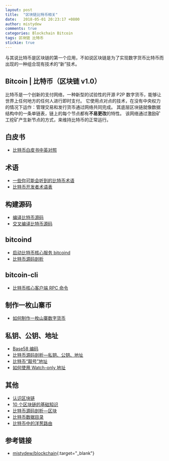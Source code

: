 ```yaml
---
layout: post
title:  "区块链比特币相关"
date:   2018-05-01 20:23:17 +0800
author: mistydew
comments: true
categories: Blockchain Bitcoin
tags: 区块链 比特币
stickie: true
---
```

与其说比特币是区块链的第一个应用，不如说区块链是为了实现数字货币比特币而出现的一种组合现有技术的“新”技术。

## Bitcoin | 比特币（区块链 v1.0）

比特币是一个创新的支付网络，一种新型的试验性的开源 P2P 数字货币，能够让世界上任何地方的任何人进行即时支付。
它使用点对点的技术，在没有中央权力的情况下运作：管理交易和发行货币通过网络共同完成。
其底层区块链就像数据结构中的一条单链表，链上的每个节点都有**不易更改**的特性。
该网络通过激励矿工挖矿产生新节点的方式，来维持比特币的正常运行。

## 白皮书

* [比特币白皮书中英对照](/blog/2018/04/Bitcoin-A-Peer-to-Peer-Electronic-Cash-System.html)

## 术语

* [一些你可能会听到的比特币术语](/blog/2018/10/bitcoin-vocabulary.html)
* [比特币开发者术语表](/blog/2018/10/bitcoin-developer-glossary.html)

## 构建源码

* [编译比特币源码](/blog/2018/05/compile-bitcoin.html)
* [交叉编译比特币源码](/blog/2018/09/cross-compile-bitcoin.html)

## bitcoind

* [启动比特币核心服务 bitcoind](/blog/2018/05/running-bitcoin.html)
* [比特币源码剖析](/blog/2018/05/bitcoin-source-anatomy-00.html)

## bitcoin-cli

* [比特币核心客户端 RPC 命令](/blog/2018/05/bitcoin-cli-commands.html)

## 制作一枚山寨币

* [如何制作一枚山寨数字货币](/blog/2018/05/how-to-make-an-altcoin.html)

## 私钥、公钥、地址

* [Base58 编码](/blog/2018/05/base58-encoding.html)
* [比特币源码剖析—私钥、公钥、地址](/blog/2018/05/bitcoin-privpubkeyaddress.html)
* [比特币“靓号”地址](/blog/2018/05/bitcoin-vanity-address.html)
* [如何使用 Watch-only 地址](/blog/2018/04/how-to-use-watch-only-addresses.html)

## 其他

* [认识区块链](/blog/2018/09/get-to-know-the-blockchain.html)
* [10 个区块链的基础知识](/blog/2018/10/10-essential-blockchain-questions-and-answers.html)
* [比特币源码剖析—区块](/blog/2018/04/bitcoin-block.html)
* [比特币数据目录](/blog/2018/10/bitcoin-datadir.html)
* [比特币中的洋葱路由](/blog/2018/10/tor-support-in-bitcoin.html)

## 参考链接

* [mistydew/blockchain](https://github.com/mistydew/blockchain){:target="_blank"}
